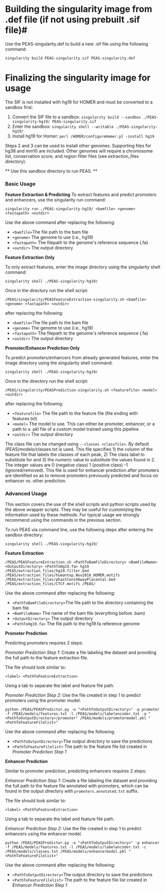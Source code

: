 # Building the singularity image from .def file (if not using prebuilt .sif file)#

Use the PEAS-singularity.def to build a new .sif file using the following command:

`singularity build PEAS-singularity.sif PEAS-singularity.def`

# Finalizing the singularity image for usage #

The SIF is not installed with hg19 for HOMER and must be converted to a sandbox first:

1. Convert the SIF file to a sandbox:
`singularity build --sandbox ./PEAS-singularity-hg19/ PEAS-singularity.sif`
2. Enter the sandbox:
`singularity shell --writable ./PEAS-singularity-hg19/`
3. Install hg19 for Homer:
`perl /HOMER/configureHomer.pl -install hg19`

Steps 2 and 3 can be used to install other genomes. Supporting files for hg38 and mm10 are included. Other genomes will require a chromosome list, conservation score, and region filter files (see extraction_files directory).

** Use this sandbox directory to run PEAS. **

### Basic Usage ###

**Feature Extraction & Predicting**
To extract features and predict promoters and enhancers, use the singularity run command:

    singularity run ./PEAS-singularity-hg19/ <bamfile> <genome> <fastapath> <outdir>
    
Use the above command after replacing the following:

 - `<bamfile>`The file path to the bam file
 - `<genome>` The genome to use (i.e., hg19)
 - `<fastapath>` The filepath to the genome's reference sequence (.fa)
 - `<outdir>` The output directory
 
 **Feature Extraction Only**
 
To only extract features, enter the image directory using the singularity shell command:

    singularity shell ./PEAS-singularity-hg19/
    
Once in the directory run the shell script:

    /PEAS/singularity/PEASFeatureExtraction-singularity.sh <bamfile> <genome> <fastapath> <outdir>
    
after replacing the following:

 - `<bamfile>`The file path to the bam file
 - `<genome>` The genome to use (i.e., hg19)
 - `<fastapath>` The filepath to the genome's reference sequence (.fa)
 - `<outdir>` The output directory    
 
 **Promoter/Enhancer Prediction Only**

To predict promoters/enhancers from already generated features, enter the image directory using the singularity shell command:

    singularity shell ./PEAS-singularity-hg19/
    
Once in the directory run the shell script:

    /PEAS/singularity/PEASPrediction-singularity.sh <featurefile> <model> <outdir>
    
after replacing the following:

 - `<featurefile>` The file path to the feature file (file ending with features.txt)
 - `<model>` The model to use. This can either be promoter, enhancer, or a path to a .pkl file of a custom model trained using this pipeline
 - `<outdir>` The output directory
 
The class file can be changed using `--classes <classfile>`.  By default /PEAS/models/classes.txt is used. This file specifies 1) the column of the feature file that labels the classes of each peak, 2) The class label to substitute for and 3) the numeric value to substitute the values found in 2.  The integer values are 0 (negative class) 1 (positive class) -1 (ignored/removed).  This file is used for enhancer prediction after promoters are identified so as to remove promoters previously predicted and focus on enhancer vs. other prediction.
  


### Advanced Usage ###
This section covers the use of the shell scripts and python scripts used by the above wrapper scripts.  They may be useful for customizing the information used by these methods. For typical usage we strongly recommend using the commands in the previous section.

To run PEAS via command line, use the following steps after entering the sandbox directory:

`singularity shell ./PEAS-singularity-hg19/`

**Feature Extraction**

    /PEAS/PEASFeatureExtraction.sh <PathToBamFileDirectory> <BamFileName> <OutputDirectory> <PathToHg19.fa> hg19 /PEAS/extraction_files/hg19.filter.bed /PEAS/extraction_files/humantop_Nov2016_HOMER.motifs /PEAS/extraction_files/phastCons46wayPlacental.bed /PEAS/extraction_files/CTCF.motifs /PEAS/

Use the above command after replacing the following:

 - `<PathToBamFileDirectory>`The file path to the directory containing the bam file 
 - `<BamFileName>` The name of the bam file (everything before .bam)
 - `<OutputDirectory>` The output directory
 - `<PathToHg19.fa>` The file path to the hg19.fa reference genome

**Promoter Prediction**
 
Predicting promoters requires 2 steps:
 
*Promoter Prediction Step 1:* Create a file labeling the dataset and providing the full path to the feature extraction file.
 
The file should look similar to:
 
    <label>	<PathToFeatureExtraction>
 
Using a tab to separate the label and feature file path.
 
*Promoter Prediction Step 2:* Use the file created in step 1 to predict promoters using the promoter model.
 
    python /PEAS/PEASPredictor.py -o "<PathToOutputDirectory>" -p promoter -f /PEAS/models/features.txt -l /PEAS/models/labelencoder.txt -a "<PathToOutputDirectory>/promoter" /PEAS/models/promotermodel.pkl "<PathToFeatureFilelist>"
    
Use the above command after replacing the following:

 - `<PathToOutputDirectory>`The output directory to save the predictions
 - `<PathToFeatureFilelist>` The path to the feature file list created in *Promoter Prediction Step 1*

**Enhancer Prediction**
 
Similar to promoter prediction, predicting enhancers requires 2 steps:
 
*Enhancer Prediction Step 1:* Create a file labeling the dataset and providing the full path to the feature file annotated with promoters, which can be found in the output directory with `promoters.annotated.txt` suffix.
 
The file should look similar to:
 
    <label>	<PathToFeatureExtraction>
 
Using a tab to separate the label and feature file path.

*Enhancer Prediction Step 2:* Use the file created in step 1 to predict enhancers using the enhancer model.
 
    python /PEAS/PEASPredictor.py -o "<PathToOutputDirectory>" -p enhancer -f /PEAS/models/features.txt -l /PEAS/models/labelencoder.txt -c /PEAS/models/classes.txt /PEAS/models/enhancermodel.pkl "<PathToFeatureFilelist>"

Use the above command after replacing the following:

 - `<PathToOutputDirectory>`The output directory to save the predictions
 - `<PathToFeatureFilelist>` The path to the feature file list created in *Enhancer Prediction Step 1*
